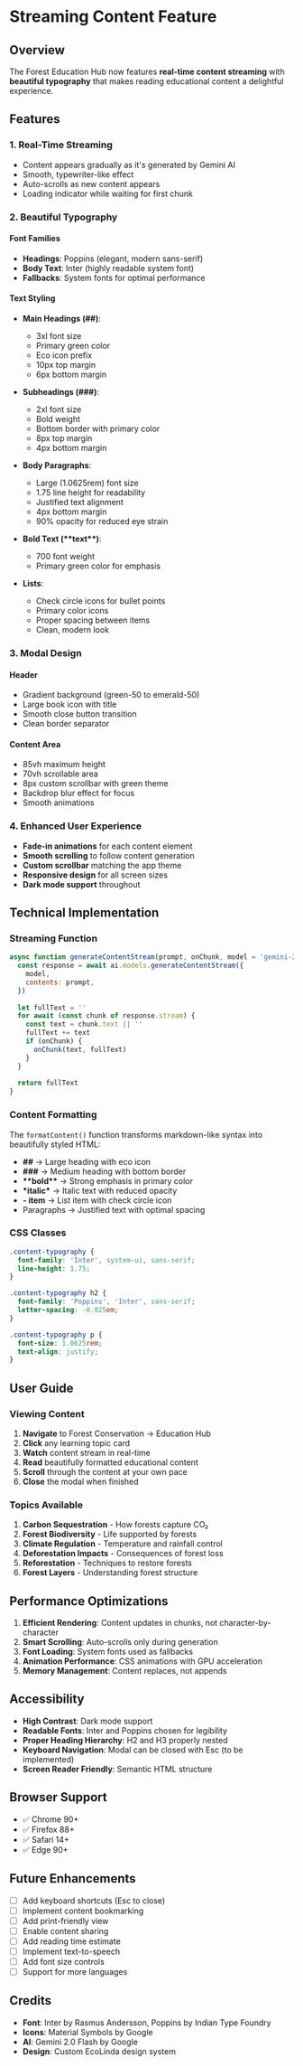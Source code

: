 # Streaming Content Feature

## Overview

The Forest Education Hub now features **real-time content streaming** with **beautiful typography** that makes reading educational content a delightful experience.

## Features

### 1. Real-Time Streaming
- Content appears gradually as it's generated by Gemini AI
- Smooth, typewriter-like effect
- Auto-scrolls as new content appears
- Loading indicator while waiting for first chunk

### 2. Beautiful Typography

#### Font Families
- **Headings**: Poppins (elegant, modern sans-serif)
- **Body Text**: Inter (highly readable system font)
- **Fallbacks**: System fonts for optimal performance

#### Text Styling
- **Main Headings (##)**:
  - 3xl font size
  - Primary green color
  - Eco icon prefix
  - 10px top margin
  - 6px bottom margin

- **Subheadings (###)**:
  - 2xl font size
  - Bold weight
  - Bottom border with primary color
  - 8px top margin
  - 4px bottom margin

- **Body Paragraphs**:
  - Large (1.0625rem) font size
  - 1.75 line height for readability
  - Justified text alignment
  - 4px bottom margin
  - 90% opacity for reduced eye strain

- **Bold Text (\*\*text\*\*)**:
  - 700 font weight
  - Primary green color for emphasis

- **Lists**:
  - Check circle icons for bullet points
  - Primary color icons
  - Proper spacing between items
  - Clean, modern look

### 3. Modal Design

#### Header
- Gradient background (green-50 to emerald-50)
- Large book icon with title
- Smooth close button transition
- Clean border separator

#### Content Area
- 85vh maximum height
- 70vh scrollable area
- 8px custom scrollbar with green theme
- Backdrop blur effect for focus
- Smooth animations

### 4. Enhanced User Experience

- **Fade-in animations** for each content element
- **Smooth scrolling** to follow content generation
- **Custom scrollbar** matching the app theme
- **Responsive design** for all screen sizes
- **Dark mode support** throughout

## Technical Implementation

### Streaming Function

```javascript
async function generateContentStream(prompt, onChunk, model = 'gemini-2.0-flash-exp') {
  const response = await ai.models.generateContentStream({
    model,
    contents: prompt,
  })
  
  let fullText = ''
  for await (const chunk of response.stream) {
    const text = chunk.text || ''
    fullText += text
    if (onChunk) {
      onChunk(text, fullText)
    }
  }
  
  return fullText
}
```

### Content Formatting

The `formatContent()` function transforms markdown-like syntax into beautifully styled HTML:

- **##** → Large heading with eco icon
- **###** → Medium heading with bottom border
- **\*\*bold\*\*** → Strong emphasis in primary color
- **\*italic\*** → Italic text with reduced opacity
- **- item** → List item with check circle icon
- Paragraphs → Justified text with optimal spacing

### CSS Classes

```css
.content-typography {
  font-family: 'Inter', system-ui, sans-serif;
  line-height: 1.75;
}

.content-typography h2 {
  font-family: 'Poppins', 'Inter', sans-serif;
  letter-spacing: -0.025em;
}

.content-typography p {
  font-size: 1.0625rem;
  text-align: justify;
}
```

## User Guide

### Viewing Content

1. **Navigate** to Forest Conservation → Education Hub
2. **Click** any learning topic card
3. **Watch** content stream in real-time
4. **Read** beautifully formatted educational content
5. **Scroll** through the content at your own pace
6. **Close** the modal when finished

### Topics Available

1. **Carbon Sequestration** - How forests capture CO₂
2. **Forest Biodiversity** - Life supported by forests
3. **Climate Regulation** - Temperature and rainfall control
4. **Deforestation Impacts** - Consequences of forest loss
5. **Reforestation** - Techniques to restore forests
6. **Forest Layers** - Understanding forest structure

## Performance Optimizations

1. **Efficient Rendering**: Content updates in chunks, not character-by-character
2. **Smart Scrolling**: Auto-scrolls only during generation
3. **Font Loading**: System fonts used as fallbacks
4. **Animation Performance**: CSS animations with GPU acceleration
5. **Memory Management**: Content replaces, not appends

## Accessibility

- **High Contrast**: Dark mode support
- **Readable Fonts**: Inter and Poppins chosen for legibility
- **Proper Heading Hierarchy**: H2 and H3 properly nested
- **Keyboard Navigation**: Modal can be closed with Esc (to be implemented)
- **Screen Reader Friendly**: Semantic HTML structure

## Browser Support

- ✅ Chrome 90+
- ✅ Firefox 88+
- ✅ Safari 14+
- ✅ Edge 90+

## Future Enhancements

- [ ] Add keyboard shortcuts (Esc to close)
- [ ] Implement content bookmarking
- [ ] Add print-friendly view
- [ ] Enable content sharing
- [ ] Add reading time estimate
- [ ] Implement text-to-speech
- [ ] Add font size controls
- [ ] Support for more languages

## Credits

- **Font**: Inter by Rasmus Andersson, Poppins by Indian Type Foundry
- **Icons**: Material Symbols by Google
- **AI**: Gemini 2.0 Flash by Google
- **Design**: Custom EcoLinda design system
